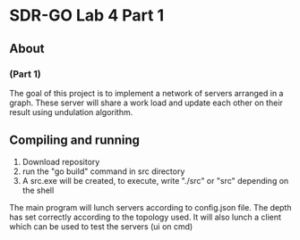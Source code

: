 # SDR-GO Lab 4 Part 1

## About
### (Part 1)
The goal of this project is to implement a network of servers arranged in a graph. 
These server will share a work load and update each other on their result using undulation algorithm.

## Compiling and running

1. Download repository
2. run the "go build" command in src directory
3. A src.exe will be created, to execute, write "./src" or "src" depending on the shell

The main program will lunch servers according to config.json file. The depth has set correctly according to the topology used.
It will also lunch a client which can be used to test the servers (ui on cmd)